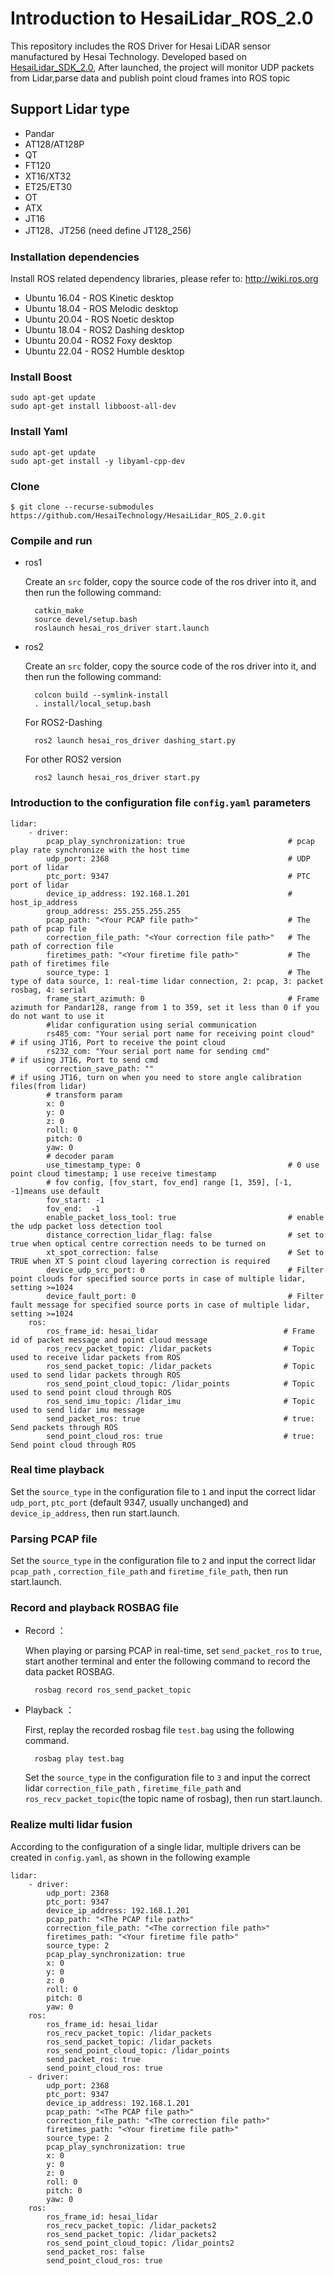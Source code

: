 # Introduction to HesaiLidar_ROS_2.0
This repository includes the ROS Driver for Hesai LiDAR sensor manufactured by Hesai Technology. 
Developed based on [HesaiLidar_SDK_2.0](https://github.com/HesaiTechnology/HesaiLidar_SDK_2.0), After launched, the project will monitor UDP packets from Lidar,parse data and publish point cloud frames into ROS topic

## Support Lidar type
- Pandar
- AT128/AT128P
- QT
- FT120
- XT16/XT32
- ET25/ET30
- OT
- ATX
- JT16
- JT128、JT256 (need define JT128_256)

### Installation dependencies

Install ROS related dependency libraries, please refer to: http://wiki.ros.org
    
- Ubuntu 16.04 - ROS Kinetic desktop
- Ubuntu 18.04 - ROS Melodic desktop
- Ubuntu 20.04 - ROS Noetic desktop
- Ubuntu 18.04 - ROS2 Dashing desktop
- Ubuntu 20.04 - ROS2 Foxy desktop
- Ubuntu 22.04 - ROS2 Humble desktop

### Install Boost

    sudo apt-get update
    sudo apt-get install libboost-all-dev

### Install Yaml

    sudo apt-get update
    sudo apt-get install -y libyaml-cpp-dev

### Clone
```
$ git clone --recurse-submodules https://github.com/HesaiTechnology/HesaiLidar_ROS_2.0.git
```    

### Compile and run

- ros1

    Create an `src` folder, copy the source code of the ros driver into it, and then run the following command:
        
        catkin_make
        source devel/setup.bash
        roslaunch hesai_ros_driver start.launch

- ros2

    Create an `src` folder, copy the source code of the ros driver into it, and then run the following command:
        
        colcon build --symlink-install
        . install/local_setup.bash

    For ROS2-Dashing     

        ros2 launch hesai_ros_driver dashing_start.py
        
    For other ROS2 version

        ros2 launch hesai_ros_driver start.py

### Introduction to the configuration file `config.yaml` parameters

    lidar:
        - driver:
            pcap_play_synchronization: true                       # pcap play rate synchronize with the host time
            udp_port: 2368                                        # UDP port of lidar
            ptc_port: 9347                                        # PTC port of lidar
            device_ip_address: 192.168.1.201                      # host_ip_address
            group_address: 255.255.255.255
            pcap_path: "<Your PCAP file path>"                    # The path of pcap file
            correction_file_path: "<Your correction file path>"   # The path of correction file
            firetimes_path: "<Your firetime file path>"           # The path of firetimes file
            source_type: 1                                        # The type of data source, 1: real-time lidar connection, 2: pcap, 3: packet rosbag, 4: serial    
            frame_start_azimuth: 0                                # Frame azimuth for Pandar128, range from 1 to 359, set it less than 0 if you do not want to use it
            #lidar configuration using serial communication
            rs485_com: "Your serial port name for receiving point cloud"  # if using JT16, Port to receive the point cloud
            rs232_com: "Your serial port name for sending cmd"            # if using JT16, Port to send cmd
            correction_save_path: ""                                      # if using JT16, turn on when you need to store angle calibration files(from lidar)
            # transform param
            x: 0
            y: 0
            z: 0
            roll: 0
            pitch: 0
            yaw: 0
            # decoder param
            use_timestamp_type: 0                                 # 0 use point cloud timestamp; 1 use receive timestamp
            # fov config, [fov_start, fov_end] range [1, 359], [-1, -1]means use default
            fov_start: -1
            fov_end:  -1
            enable_packet_loss_tool: true                         # enable the udp packet loss detection tool
            distance_correction_lidar_flag: false                 # set to true when optical centre correction needs to be turned on
            xt_spot_correction: false                             # Set to TRUE when XT S point cloud layering correction is required
            device_udp_src_port: 0                                # Filter point clouds for specified source ports in case of multiple lidar, setting >=1024
            device_fault_port: 0                                  # Filter fault message for specified source ports in case of multiple lidar, setting >=1024
        ros:
            ros_frame_id: hesai_lidar                            # Frame id of packet message and point cloud message
            ros_recv_packet_topic: /lidar_packets                # Topic used to receive lidar packets from ROS
            ros_send_packet_topic: /lidar_packets                # Topic used to send lidar packets through ROS
            ros_send_point_cloud_topic: /lidar_points            # Topic used to send point cloud through ROS
            ros_send_imu_topic: /lidar_imu                       # Topic used to send lidar imu message
            send_packet_ros: true                                # true: Send packets through ROS 
            send_point_cloud_ros: true                           # true: Send point cloud through ROS 

### Real time playback

Set the `source_type` in the configuration file to `1` and input the correct lidar `udp_port`, `ptc_port` (default 9347, usually unchanged) and `device_ip_address`, then run start.launch.

### Parsing PCAP file

Set the `source_type` in the configuration file to `2` and input the correct lidar `pcap_path` , `correction_file_path` and `firetime_file_path`, then run start.launch.

### Record and playback ROSBAG file

- Record ：

    When playing or parsing PCAP in real-time, set `send_packet_ros` to `true`, start another terminal and enter the following command to record the data packet ROSBAG.
        
        rosbag record ros_send_packet_topic

- Playback ：

    First, replay the recorded rosbag file `test.bag` using the following command.
        
        rosbag play test.bag

    Set the `source_type` in the configuration file to `3` and input the correct lidar `correction_file_path` , `firetime_file_path` and `ros_recv_packet_topic`(the topic name of rosbag), then run start.launch.

### Realize multi lidar fusion

According to the configuration of a single lidar, multiple drivers can be created in `config.yaml`, as shown in the following example

    lidar:
        - driver:              
            udp_port: 2368                  
            ptc_port: 9347              
            device_ip_address: 192.168.1.201          
            pcap_path: "<The PCAP file path>"                  
            correction_file_path: "<The correction file path>" 
            firetimes_path: "<Your firetime file path>"       
            source_type: 2          
            pcap_play_synchronization: true                   
            x: 0                                      
            y: 0                                     
            z: 0                                
            roll: 0                                 
            pitch: 0                             
            yaw: 0                                   
        ros:
            ros_frame_id: hesai_lidar                  
            ros_recv_packet_topic: /lidar_packets      
            ros_send_packet_topic: /lidar_packets      
            ros_send_point_cloud_topic: /lidar_points  
            send_packet_ros: true                     
            send_point_cloud_ros: true             
        - driver:               
            udp_port: 2368                         
            ptc_port: 9347                           
            device_ip_address: 192.168.1.201                  
            pcap_path: "<The PCAP file path>"                   
            correction_file_path: "<The correction file path>"  
            firetimes_path: "<Your firetime file path>"        
            source_type: 2        
            pcap_play_synchronization: true                     
            x: 0                                       
            y: 0                                       
            z: 0                                       
            roll: 0                                    
            pitch: 0                                   
            yaw: 0                                     
        ros:
            ros_frame_id: hesai_lidar                  
            ros_recv_packet_topic: /lidar_packets2     
            ros_send_packet_topic: /lidar_packets2     
            ros_send_point_cloud_topic: /lidar_points2 
            send_packet_ros: false                     
            send_point_cloud_ros: true                    
